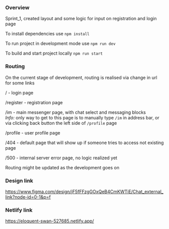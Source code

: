 ### **Overview**

Sprint_1, created layout and some logic for input on registration and login page

To install dependencies use `npm install`

To run project in development mode use `npm run dev`

To build and start project locally `npm run start`

### **Routing**

On the current stage of development, routing is realised via change in url for some links

/ - login page

/register - registration page

/im - main messenger page, with chat select and messaging blocks  
*Info:* only way to get to this page is to manually type `/im` in address bar, or via clicking back button the left side of `/profile` page

/profile - user profile page

/404 - default page that will show up if someone tries to access not existing page

/500 - internal server error page, no logic realized yet

Routing might be updated as the development goes on

### **Design link**

https://www.figma.com/design/jF5fFFzgGOxQeB4CmKWTiE/Chat_external_link?node-id=0-1&p=f

### **Netlify link** 

https://eloquent-swan-527685.netlify.app/